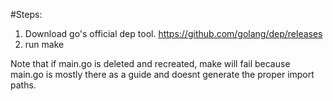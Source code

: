 #Steps:

1. Download go's official dep tool. https://github.com/golang/dep/releases
2. run make

Note that if main.go is deleted and recreated, make will fail because main.go is mostly there as a guide and doesnt generate the proper import paths.
